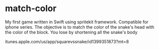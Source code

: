 # match-color
My first game written in Swift using spritekit framework. 
Compatible for iphone series. 
The objective is to match the color of the snake's head with the color of
the block. You lose by shortening all the snake's body

itunes.apple.com/us/app/squarevssnake/id1399351873?mt=8

